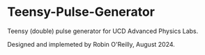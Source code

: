 # Teensy-Pulse-Generator
Teensy (double) pulse generator for UCD Advanced Physics Labs.

Designed and implemeted by Robin O'Reilly, August 2024.

